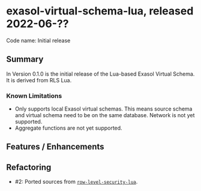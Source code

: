 # exasol-virtual-schema-lua, released 2022-06-??
 
Code name: Initial release
 
## Summary
 
In Version 0.1.0 is the initial release of the Lua-based Exasol Virtual Schema. It is derived from RLS Lua.

### Known Limitations

* Only supports local Exasol virtual schemas. This means source schema and virtual schema need to be on the same database. Network is not yet supported.
* Aggregate functions are not yet supported.
 
## Features / Enhancements

## Refactoring
 
* #2: Ported sources from [`row-level-security-lua`](https://github.com/exasol/row-level-security-lua).